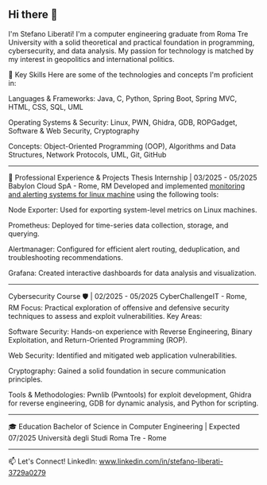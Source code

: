 ## Hi there 👋

I'm Stefano Liberati!
I'm a computer engineering graduate from Roma Tre University with a solid theoretical and practical foundation in programming, cybersecurity, and data analysis. My passion for technology is matched by my interest in geopolitics and international politics.

🚀 Key Skills
Here are some of the technologies and concepts I'm proficient in:

Languages & Frameworks: Java, C, Python, Spring Boot, Spring MVC, HTML, CSS, SQL, UML

Operating Systems & Security: Linux, PWN, Ghidra, GDB, ROPGadget, Software & Web Security, Cryptography

Concepts: Object-Oriented Programming (OOP), Algorithms and Data Structures, Network Protocols, UML, Git, GitHub

-----------------------------------------------------------------------------------------------------------------------------------------------------

💼 Professional Experience & Projects
Thesis Internship | 03/2025 - 05/2025
Babylon Cloud SpA - Rome, RM
Developed and implemented [monitoring and alerting systems for linux machine](https://github.com/SteLib/Monitoring-and-Alerting-System-for-Linux-Machines) using the following tools:

Node Exporter: Used for exporting system-level metrics on Linux machines.

Prometheus: Deployed for time-series data collection, storage, and querying.

Alertmanager: Configured for efficient alert routing, deduplication, and troubleshooting recommendations.

Grafana: Created interactive dashboards for data analysis and visualization.

-----------------------------------------------------------------------------------------------------------------------------------------------------

Cybersecurity Course 🛡️ | 02/2025 - 05/2025
CyberChallengeIT - Rome, RM
Focus: Practical exploration of offensive and defensive security techniques to assess and exploit vulnerabilities.
Key Areas:

Software Security: Hands-on experience with Reverse Engineering, Binary Exploitation, and Return-Oriented Programming (ROP).

Web Security: Identified and mitigated web application vulnerabilities.

Cryptography: Gained a solid foundation in secure communication principles.

Tools & Methodologies: Pwnlib (Pwntools) for exploit development, Ghidra for reverse engineering, GDB for dynamic analysis, and Python for scripting.

-----------------------------------------------------------------------------------------------------------------------------------------------------

🎓 Education
Bachelor of Science in Computer Engineering | Expected 07/2025
Università degli Studi Roma Tre - Rome

-----------------------------------------------------------------------------------------------------------------------------------------------------

📫 Let's Connect!
LinkedIn:  www.linkedin.com/in/stefano-liberati-3729a0279
